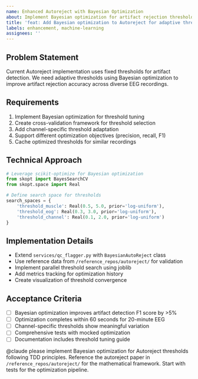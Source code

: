 ```yaml
---
name: Enhanced Autoreject with Bayesian Optimization
about: Implement Bayesian optimization for artifact rejection thresholds
title: 'feat: Add Bayesian optimization to Autoreject for adaptive thresholds'
labels: enhancement, machine-learning
assignees: ''
---
```


## Problem Statement
Current Autoreject implementation uses fixed thresholds for artifact detection. We need adaptive thresholds using Bayesian optimization to improve artifact rejection accuracy across diverse EEG recordings.

## Requirements
1. Implement Bayesian optimization for threshold tuning
2. Create cross-validation framework for threshold selection
3. Add channel-specific threshold adaptation
4. Support different optimization objectives (precision, recall, F1)
5. Cache optimized thresholds for similar recordings

## Technical Approach
```python
# Leverage scikit-optimize for Bayesian optimization
from skopt import BayesSearchCV
from skopt.space import Real

# Define search space for thresholds
search_spaces = {
    'threshold_muscle': Real(0.5, 5.0, prior='log-uniform'),
    'threshold_eog': Real(0.3, 3.0, prior='log-uniform'),
    'threshold_channel': Real(0.1, 2.0, prior='log-uniform')
}
```

## Implementation Details
- Extend `services/qc_flagger.py` with `BayesianAutoReject` class
- Use reference data from `/reference_repos/autoreject/` for validation
- Implement parallel threshold search using joblib
- Add metrics tracking for optimization history
- Create visualization of threshold convergence

## Acceptance Criteria
- [ ] Bayesian optimization improves artifact detection F1 score by >5%
- [ ] Optimization completes within 60 seconds for 20-minute EEG
- [ ] Channel-specific thresholds show meaningful variation
- [ ] Comprehensive tests with mocked optimization
- [ ] Documentation includes threshold tuning guide

@claude please implement Bayesian optimization for Autoreject thresholds following TDD principles. Reference the autoreject paper in `/reference_repos/autoreject/` for the mathematical framework. Start with tests for the optimization pipeline.